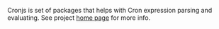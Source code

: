 Cronjs is set of packages that helps with Cron expression parsing and evaluating. See project [home page](https://github.com/datasert/cronjs) for more info.
